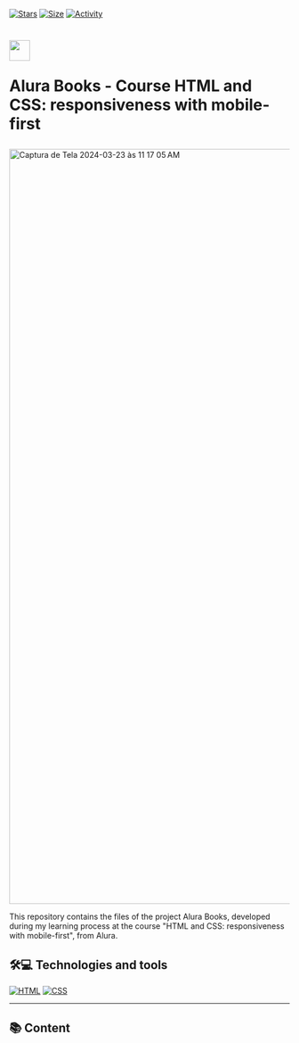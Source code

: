 [![Stars](https://img.shields.io/github/stars/maluojuara/alura_books?color=ffff00&label=Stars&logo=Stars&style=?style=flat)](https://github.com/maluojuara/alura_books)
[![Size](https://img.shields.io/github/repo-size/maluojuara/alura_books?color=blue&label=Size&logo=Size&style=?style=flat)]([https://github.com/maluojuara/alura_html_css](https://github.com/maluojuara/alura_books))
[![Activity](https://img.shields.io/github/last-commit/maluojuara/alura_books?color=red&label=Last%20Commit&style=flat)](https://github.com/maluojuara/alura_books)


<h1>
    <a href="https://cursos.alura.com.br/course/html-css-responsividade-mobile-first">
      <img align="center" width="37px" src="https://yt3.googleusercontent.com/cGRoOhqP2VocjNL_Mo8YtfNP-ovm7aqRg1z-RmNUdLkgmHZG4LXgk9AuIT_pKsies9AoYfj-PA=s900-c-k-c0x00ffffff-no-rj"></a>
 
 <span> Alura Books - Course HTML and CSS: responsiveness with mobile-first </span>
</h1>

 <img width="1354" alt="Captura de Tela 2024-03-23 às 11 17 05 AM" src="https://github.com/maluojuara/alura_books/assets/106565510/3793fc7b-514f-40c1-b767-83f81faeb578">

This repository contains the files of the project Alura Books, developed during my learning process at the course "HTML and CSS: responsiveness with mobile-first", from Alura. 

## 🛠️💻  Technologies and tools

[![HTML](https://img.shields.io/badge/HTML5-E34F26?style=for-the-badge&logo=html5&logoColor=white)](https://www.w3schools.com/html/html_intro.asp)
[![CSS](https://img.shields.io/badge/CSS3-1572B6?style=for-the-badge&logo=css3&logoColor=white)](https://www.w3schools.com/css/default.asp)


***

## 📚  Content  


